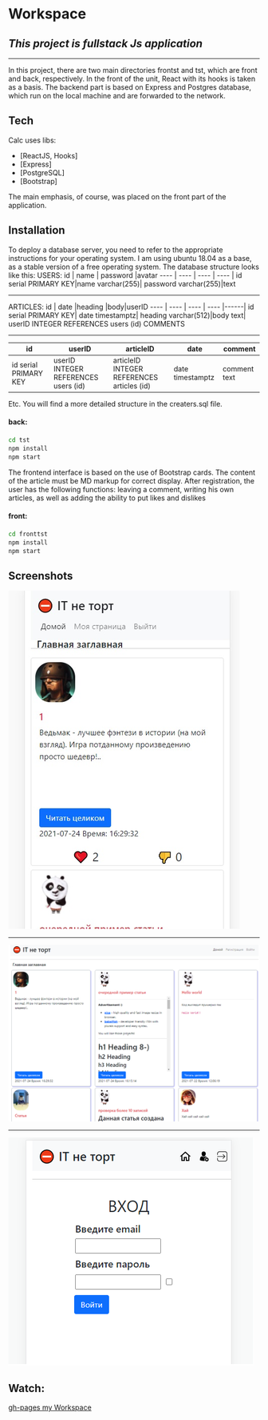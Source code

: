 # Workspace
## _This project is fullstack Js application_
________________________
In this project, there are two main directories frontst and tst, which are front and back, respectively. In the front of the unit, React with its hooks is taken as a basis. The backend part is based on Express and Postgres database, which run on the local machine and are forwarded to the network.

## Tech

Calc uses libs:

- [ReactJS, Hooks]
- [Express]
- [PostgreSQL]
- [Bootstrap]

The main emphasis, of course, was placed on the front part of the application.

## Installation

To deploy a database server, you need to refer to the appropriate instructions for your operating system. I am using ubuntu 18.04 as a base, as a stable version of a free operating system. The database structure looks like this:
USERS:
id   | name | password |avatar 
---- | ---- | ---- | ---- |
id  serial PRIMARY KEY|name varchar(255)| password varchar(255)|text
________________
ARTICLES: 
id   | date |heading |body|userID 
---- | ---- | ---- | ---- |------|
id serial PRIMARY KEY| date timestamptz| heading varchar(512)|body text| userID INTEGER REFERENCES users (id)
 COMMENTS
 _____________________
 id   | userID |articleID |date |comment 
---- | ---- | ---- | ---- |------|
id serial PRIMARY KEY|userID INTEGER REFERENCES users (id)|articleID INTEGER REFERENCES articles (id)|date timestamptz| comment text

Etc. You will find a more detailed structure in the creaters.sql file.

#### back:
```sh
cd tst 
npm install
npm start 
```

The frontend interface is based on the use of Bootstrap cards. The content of the article must be MD markup for correct display. After registration, the user has the following functions: leaving a comment, writing his own articles, as well as adding the ability to put likes and dislikes
#### front:
```sh
cd fronttst 
npm install
npm start 
```
## Screenshots
![logo1](https://github.com/matus1888/workspace/blob/main/scr1.jpg)
__________
![logo2](https://github.com/matus1888/workspace/blob/main/scr1.png)
__________
![logo3](https://github.com/matus1888/workspace/blob/main/scr2.png)

## Watch:
[gh-pages my Workspace](https://matus1888.github.io/workspace/)
